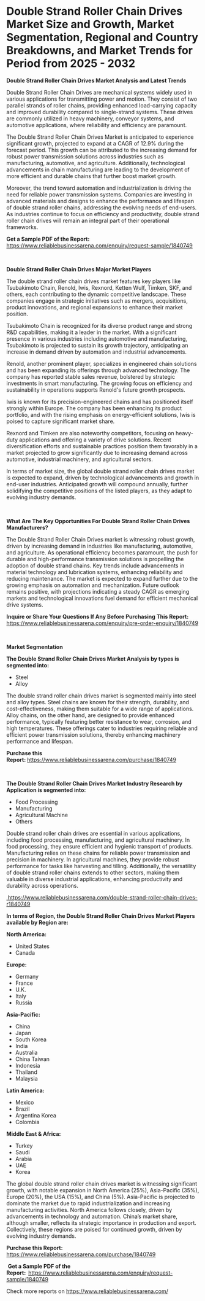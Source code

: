 <p><h1>Double Strand Roller Chain Drives Market Size and Growth, Market Segmentation, Regional and Country Breakdowns, and Market Trends for Period from 2025 -  2032</h1></p><p><strong>Double Strand Roller Chain Drives Market Analysis and Latest Trends</strong></p>
<p><p>Double Strand Roller Chain Drives are mechanical systems widely used in various applications for transmitting power and motion. They consist of two parallel strands of roller chains, providing enhanced load-carrying capacity and improved durability compared to single-strand systems. These drives are commonly utilized in heavy machinery, conveyor systems, and automotive applications, where reliability and efficiency are paramount.</p><p>The Double Strand Roller Chain Drives Market is anticipated to experience significant growth, projected to expand at a CAGR of 12.9% during the forecast period. This growth can be attributed to the increasing demand for robust power transmission solutions across industries such as manufacturing, automotive, and agriculture. Additionally, technological advancements in chain manufacturing are leading to the development of more efficient and durable chains that further boost market growth.</p><p>Moreover, the trend toward automation and industrialization is driving the need for reliable power transmission systems. Companies are investing in advanced materials and designs to enhance the performance and lifespan of double strand roller chains, addressing the evolving needs of end-users. As industries continue to focus on efficiency and productivity, double strand roller chain drives will remain an integral part of their operational frameworks.</p></p>
<p><strong>Get a Sample PDF of the Report:&nbsp;</strong> <a href="https://www.reliablebusinessarena.com/enquiry/request-sample/1840749?utm_campaign=2146&utm_medium=2&utm_source=Github&utm_content=ia&utm_term=28022025&utm_id=double-strand-roller-chain-drives">https://www.reliablebusinessarena.com/enquiry/request-sample/1840749</a></p>
<p>&nbsp;</p>
<p><strong>Double Strand Roller Chain Drives Major Market Players</strong></p>
<p><p>The double strand roller chain drives market features key players like Tsubakimoto Chain, Renold, Iwis, Rexnord, Ketten Wulf, Timken, SKF, and others, each contributing to the dynamic competitive landscape. These companies engage in strategic initiatives such as mergers, acquisitions, product innovations, and regional expansions to enhance their market position.</p><p>Tsubakimoto Chain is recognized for its diverse product range and strong R&D capabilities, making it a leader in the market. With a significant presence in various industries including automotive and manufacturing, Tsubakimoto is projected to sustain its growth trajectory, anticipating an increase in demand driven by automation and industrial advancements.</p><p>Renold, another prominent player, specializes in engineered chain solutions and has been expanding its offerings through advanced technology. The company has reported stable sales revenue, bolstered by strategic investments in smart manufacturing. The growing focus on efficiency and sustainability in operations supports Renold's future growth prospects.</p><p>Iwis is known for its precision-engineered chains and has positioned itself strongly within Europe. The company has been enhancing its product portfolio, and with the rising emphasis on energy-efficient solutions, Iwis is poised to capture significant market share.</p><p>Rexnord and Timken are also noteworthy competitors, focusing on heavy-duty applications and offering a variety of drive solutions. Recent diversification efforts and sustainable practices position them favorably in a market projected to grow significantly due to increasing demand across automotive, industrial machinery, and agricultural sectors.</p><p>In terms of market size, the global double strand roller chain drives market is expected to expand, driven by technological advancements and growth in end-user industries. Anticipated growth will compound annually, further solidifying the competitive positions of the listed players, as they adapt to evolving industry demands.</p></p>
<p>&nbsp;</p>
<p><strong>What Are The Key Opportunities For Double Strand Roller Chain Drives Manufacturers?</strong></p>
<p><p>The Double Strand Roller Chain Drives market is witnessing robust growth, driven by increasing demand in industries like manufacturing, automotive, and agriculture. As operational efficiency becomes paramount, the push for durable and high-performance transmission solutions is propelling the adoption of double strand chains. Key trends include advancements in material technology and lubrication systems, enhancing reliability and reducing maintenance. The market is expected to expand further due to the growing emphasis on automation and mechanization. Future outlook remains positive, with projections indicating a steady CAGR as emerging markets and technological innovations fuel demand for efficient mechanical drive systems.</p></p>
<p><strong>Inquire or Share Your Questions If Any Before Purchasing This Report:</strong> <a href="https://www.reliablebusinessarena.com/enquiry/pre-order-enquiry/1840749?utm_campaign=2146&utm_medium=2&utm_source=Github&utm_content=ia&utm_term=28022025&utm_id=double-strand-roller-chain-drives">https://www.reliablebusinessarena.com/enquiry/pre-order-enquiry/1840749</a></p>
<p>&nbsp;</p>
<p><strong>Market Segmentation</strong></p>
<p><strong>The Double Strand Roller Chain Drives Market Analysis by types is segmented into:</strong></p>
<p><ul><li>Steel</li><li>Alloy</li></ul></p>
<p><p>The double strand roller chain drives market is segmented mainly into steel and alloy types. Steel chains are known for their strength, durability, and cost-effectiveness, making them suitable for a wide range of applications. Alloy chains, on the other hand, are designed to provide enhanced performance, typically featuring better resistance to wear, corrosion, and high temperatures. These offerings cater to industries requiring reliable and efficient power transmission solutions, thereby enhancing machinery performance and lifespan.</p></p>
<p><strong>Purchase this Report:&nbsp;</strong><a href="https://www.reliablebusinessarena.com/purchase/1840749?utm_campaign=2146&utm_medium=2&utm_source=Github&utm_content=ia&utm_term=28022025&utm_id=double-strand-roller-chain-drives">https://www.reliablebusinessarena.com/purchase/1840749</a></p>
<p>&nbsp;</p>
<p><strong>The Double Strand Roller Chain Drives Market Industry Research by Application is segmented into:</strong></p>
<p><ul><li>Food Processing</li><li>Manufacturing</li><li>Agricultural Machine</li><li>Others</li></ul></p>
<p><p>Double strand roller chain drives are essential in various applications, including food processing, manufacturing, and agricultural machinery. In food processing, they ensure efficient and hygienic transport of products. Manufacturing relies on these chains for reliable power transmission and precision in machinery. In agricultural machines, they provide robust performance for tasks like harvesting and tilling. Additionally, the versatility of double strand roller chains extends to other sectors, making them valuable in diverse industrial applications, enhancing productivity and durability across operations.</p></p>
<p><a href="https://www.reliablebusinessarena.com/double-strand-roller-chain-drives-r1840749?utm_campaign=2146&utm_medium=2&utm_source=Github&utm_content=ia&utm_term=28022025&utm_id=double-strand-roller-chain-drives">&nbsp;https://www.reliablebusinessarena.com/double-strand-roller-chain-drives-r1840749</a></p>
<p><strong>In terms of Region, the Double Strand Roller Chain Drives Market Players available by Region are:</strong></p>
<p>
    <p> <strong> North America: </strong>
        <ul>
            <li>United States</li>
            <li>Canada</li>
        </ul>
        </p> 
    <p> <strong> Europe: </strong>
        <ul>
            <li>Germany</li>
            <li>France</li>
            <li>U.K.</li>
            <li>Italy</li>
            <li>Russia</li>
        </ul>
        </p> 
    <p> <strong> Asia-Pacific: </strong>
        <ul>
            <li>China</li>
            <li>Japan</li>
            <li>South Korea</li>
            <li>India</li>
            <li>Australia</li>
            <li>China Taiwan</li>
            <li>Indonesia</li>
            <li>Thailand</li>
            <li>Malaysia</li>
        </ul>
        </p> 
    <p> <strong> Latin America: </strong>
        <ul>
            <li>Mexico</li>
            <li>Brazil</li>
            <li>Argentina Korea</li>
            <li>Colombia</li>
        </ul>
        </p> 
    <p> <strong> Middle East & Africa: </strong>
        <ul>
            <li>Turkey</li>
            <li>Saudi</li>
            <li>Arabia</li>
            <li>UAE</li>
            <li>Korea</li>
        </ul>
    </p>
    </p>
<p><p>The global double strand roller chain drives market is witnessing significant growth, with notable expansion in North America (25%), Asia-Pacific (35%), Europe (20%), the USA (15%), and China (5%). Asia-Pacific is projected to dominate the market due to rapid industrialization and increasing manufacturing activities. North America follows closely, driven by advancements in technology and automation. China’s market share, although smaller, reflects its strategic importance in production and export. Collectively, these regions are poised for continued growth, driven by evolving industry demands.</p></p>
<p><strong>Purchase this Report: </strong><a href="https://www.reliablebusinessarena.com/purchase/1840749?utm_campaign=2146&utm_medium=2&utm_source=Github&utm_content=ia&utm_term=28022025&utm_id=double-strand-roller-chain-drives">https://www.reliablebusinessarena.com/purchase/1840749</a></p>
<p>&nbsp;<strong>Get a Sample PDF of the Report:&nbsp;&nbsp;</strong><a href="https://www.reliablebusinessarena.com/enquiry/request-sample/1840749?utm_campaign=2146&utm_medium=2&utm_source=Github&utm_content=ia&utm_term=28022025&utm_id=double-strand-roller-chain-drives">https://www.reliablebusinessarena.com/enquiry/request-sample/1840749</a></p>
<p><strong></strong></p>
<p>Check more reports on <a href="https://www.reliablebusinessarena.com/?utm_campaign=2146&utm_medium=2&utm_source=Github&utm_content=ia&utm_term=28022025&utm_id=double-strand-roller-chain-drives">https://www.reliablebusinessarena.com/</a></p>